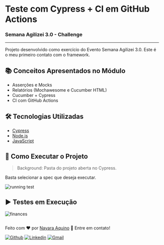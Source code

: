 # Teste com Cypress + CI em GitHub Actions
### Semana Agilizei 3.0 - Challenge
---
Projeto desenvolvido como exercício do Evento Semana Agilizei 3.0.
Este é o meu primeiro contato com o framework.

## :books: Conceitos Apresentados no Módulo
- Asserções e Mocks
- Relatórios (Mochawesome e Cucumber HTML)
- Cucumber + Cypress
- CI com GitHub Actions


## :hammer_and_wrench: Tecnologias Utilizadas
- [Cypress]([https://www.cypress.io/](https://www.cypress.io/))
- [Node.js]([https://nodejs.org/en/](https://nodejs.org/en/))
- [JavaScript]([https://developer.mozilla.org/pt-BR/docs/Web/JavaScript](https://developer.mozilla.org/pt-BR/docs/Web/JavaScript))


## :checkered_flag: Como Executar o Projeto
> Background: Pasta do projeto aberta no Cypress.

Basta selecionar a spec que deseja executar.

![running test](https://user-images.githubusercontent.com/71460952/114319822-7ec79a80-9ae9-11eb-951e-66e0c20e730a.gif)


## ▶️ Testes em Execução
![finances](https://user-images.githubusercontent.com/71460952/114321689-68720c80-9af2-11eb-91c0-23b62d9530c5.gif)


##
Feito com ❤️ por <a href="https://www.linkedin.com/in/nayaraquino/">Nayara Aquino</a> :wave: Entre em contato!

[![Github](https://img.shields.io/badge/-Github-595D60?style=flat-square&logo=Github&logoColor=white&link=https://github.com/nayaraquino/)](https://github.com/nayaraquino/)
[![Linkedin](https://img.shields.io/badge/-LinkedIn-595D60?style=flat-square&logo=Linkedin&logoColor=white&link=https://www.linkedin.com/in/nayaraquino//)](https://www.linkedin.com/in/nayaraquino/)
[![Gmail](https://img.shields.io/badge/-Gmail-595D60?style=flat-square&logo=Gmail&logoColor=white&link=mailto:nayaraquino7@gmail.com/)](mailto:nayaraquino7@gmail.com/)
